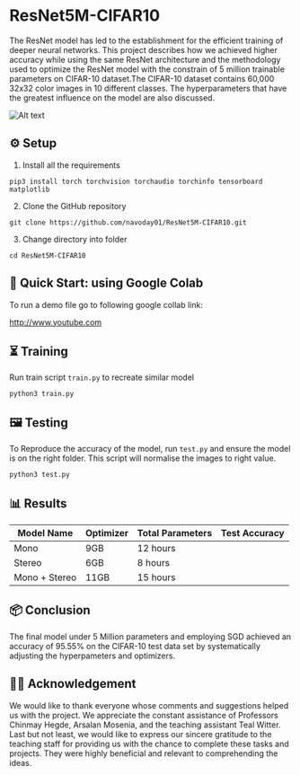 # ResNet5M-CIFAR10

The ResNet model has led to the establishment for the efficient training of deeper neural networks. This project describes how we achieved higher accuracy while using the same ResNet architecture and the methodology used to optimize the ResNet model with the constrain of 5 million trainable parameters on CIFAR-10 dataset.The CIFAR-10 dataset contains 60,000 32x32 color images in 10 different classes. The hyperparameters that have the greatest influence on the model are also discussed.

![Alt text](https://github.com/navoday01/ResNet5M-CIFAR10/blob/main/assets/CIFAR10-2.png)

## ⚙️ Setup

1. Install all the requirements
```shell
pip3 install torch torchvision torchaudio torchinfo tensorboard matplotlib
```
2. Clone the GitHub repository
```shell
git clone https://github.com/navoday01/ResNet5M-CIFAR10.git
```
3. Change directory into folder
```shell
cd ResNet5M-CIFAR10
```


## 💽 Quick Start: using Google Colab

To run a demo file go to following google collab link:

http://www.youtube.com

## ⏳ Training
Run train script `train.py` to recreate similar model
```shell
python3 train.py
```
## 🖼️ Testing

 To Reproduce the accuracy of the model, run `test.py` and ensure the model is on the right folder. This script will normalise the images to right value.
```shell
python3 test.py
```


## 📊 Results
| Model Name        | Optimizer               | Total Parameters            | Test Accuracy               |
|-------------------|-------------------------|-----------------------------|-----------------------------|
| Mono              | 9GB                     | 12 hours                    |                             |       
| Stereo            | 6GB                     | 8 hours                     |                             |
| Mono + Stereo     | 11GB                    | 15 hours                    |                             |

## 📦 Conclusion

The final model under 5 Million parameters and employing SGD achieved an accuracy of 95.55% on the CIFAR-10 test data set by systematically adjusting the hyperpameters and optimizers.

## 👩‍⚖️ Acknowledgement

We would like to thank everyone whose comments and suggestions helped us with the project. We appreciate the constant assistance of Professors Chinmay Hegde, Arsalan Mosenia, and the teaching assistant Teal Witter. Last but not least, we would like to express our sincere gratitude to the teaching staff for providing us with the chance to complete these tasks and projects. They were highly beneficial and relevant to comprehending the ideas.


